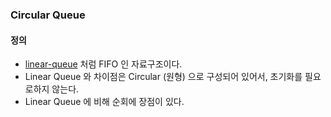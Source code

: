 ### Circular Queue
#### 정의
- [linear-queue](/docs/linear-queue.md) 처럼 FIFO 인 자료구조이다.
- Linear Queue 와 차이점은 Circular (원형) 으로 구성되어 있어서, 초기화를 필요로하지 않는다. 
- Linear Queue 에 비해 순회에 장점이 있다.